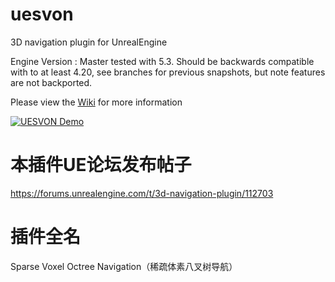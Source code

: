 # uesvon
3D navigation plugin for UnrealEngine

Engine Version : Master tested with 5.3. Should be backwards compatible with to at least 4.20, see branches for previous snapshots, but note features are not backported.

Please view the [Wiki](https://github.com/midgen/uesvon/wiki) for more information

[![UESVON Demo](http://img.youtube.com/vi/84AFdg0ykwY/0.jpg)](http://www.youtube.com/watch?v=84AFdg0ykwY "Video Title")


# 本插件UE论坛发布帖子
https://forums.unrealengine.com/t/3d-navigation-plugin/112703

# 插件全名
Sparse Voxel Octree Navigation（稀疏体素八叉树导航）
